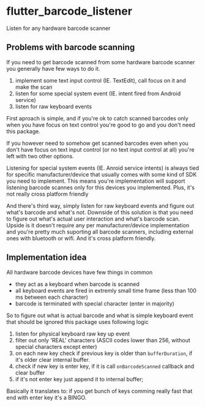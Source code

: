 # flutter_barcode_listener

Listen for any hardware barcode scanner

## Problems with barcode scanning
If you need to get barcode scanned from some hardware barcode scanner you generally have few ways to do it.

1. implement some text input control (IE. TextEdit), call focus on it and make the scan
2. listen for some special system event (IE. intent fired from Android service)
3. listen for raw keyboard events

First aproach is simple, and if you're ok to catch scanned barcodes only when you have focus on text control you're good to go and you don't need this package.

If you however need to somehow get scanned barcodes even when you don't have focus on text input control (or no text input control at all) you're left with two other options.

Listening for special system events (IE. Anroid service intents) is always tied for specific manufacturer/device that usually comes with some kind of SDK you need to implement. This means you're implementation will support listening barcode scannes only for this devices you implemented. Plus, it's not really cross platform friendly

And there's third way, simply listen for raw keyboard events and figure out what's barcode and what's not. Downside of this solution is that you need to figure out what's actual user interaction and what's barcode scan. Upside is it doesn't require any per manufacturer/device implementation and you're pretty much suporting all barcode scanners, including external ones with bluetooth or wifi. And it's cross platform friendly.

## Implementation idea
All hardware barcode devices have few things in common
- they act as a keyboard when barcode is scanned
- all keyboard events are fired in extremly small time frame (less than 100 ms between each character)
- barcode is terminated with special character (enter in majority)

So to figure out what is actual barcode and what is simple keyboard event that should be ignored this package uses following logic
1. listen for physical keyboard raw key up event
2. filter out only 'REAL' characters (ASCII codes lower than 256, without special characters except enter)
3. on each new key check if previous key is older than `bufferDuration`, if it's older clear internal buffer.
4. check if new key is enter key, if it is call `onBarcodeScanned` callback and clear buffer
5. if it's not enter key just append it to internal buffer;

Basically it translates to: if you get bunch of keys comming really fast that end with enter key it's a BINGO.
